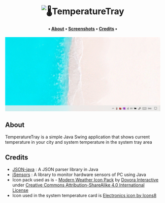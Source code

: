 <h1 align="center">
  <img src="https://raw.githubusercontent.com/PankajRPandey/TemperatureTray/master/src/resources/temperaturetray.png" alt="🌡TemperatureTray" width="800">
</h1>

<h4 align="center">  •
  <a href="#about">About</a> •
  <a href="#screenshots">Screenshots</a> •
  <a href="#credits">Credits</a> •
</h4>

<h4 align="center">

![TemperatureTray](images/gifs/tt_win10.gif)

</h4>

## About

TemperatureTray is a simple Java Swing application that shows current temperature in your city and system temperature in the system tray area

<!--
## Screenshots

### Weather
![Weather Panel](images/screenshots/tt_weather_panel.png)

### System Temperature
![System Panel](images/screenshots/tt_system_panel.png)
-->

## Credits

- [JSON-java](https://github.com/stleary/JSON-java) : A JSON parser library in Java
- [jSensors](https://github.com/profesorfalken/jSensors) : A library to monitor hardware sensors of PC using Java 
- Icon pack used as is - [Modern Weather Icon Pack](https://www.dovora.com/resources/weather-icons/) by [Dovora Interactive](https://www.dovora.com/) under [Creative Commons Attribution-ShareAlike 4.0 International License](https://creativecommons.org/licenses/by-sa/4.0/)
- Icon used in the system temperature card is [Electronics icon by Icons8](https://icons8.com/icon/Gfc8pij0bpLN/electronics)


